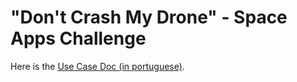# "Don't Crash My Drone" - Space Apps Challenge
Here is the [Use Case Doc (in portuguese)](https://docs.google.com/document/d/1BgX5MrdEqPjDoz_CmuvzlDMaTjryU3jbesUZBrBzlR4).

